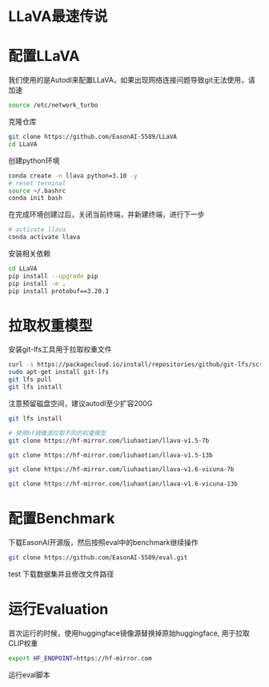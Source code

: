 # LLaVA最速传说

# 配置LLaVA
我们使用的是Autodl来配置LLaVA，如果出现网络连接问题导致git无法使用，请加速

```bash
source /etc/network_turbo
```
克隆仓库
```bash
git clone https://github.com/EasonAI-5589/LLaVA
cd LLaVA
```
创建python环境

```bash
conda create -n llava python=3.10 -y
# reset terminal
source ~/.bashrc
conda init bash
```
在完成环境创建过后，关闭当前终端，并新建终端，进行下一步

```bash
# activate llava
conda activate llava
```

安装相关依赖

```bash
cd LLaVA
pip install --upgrade pip
pip install -e .
pip install protobuf==3.20.3
```


# 拉取权重模型
安装git-lfs工具用于拉取权重文件
```bash
curl -s https://packagecloud.io/install/repositories/github/git-lfs/script.deb.sh | sudo bash
sudo apt-get install git-lfs
git lfs pull
git lfs install
```

注意预留磁盘空间，建议autodl至少扩容200G
```bash
git lfs install

# 使用hf镜像源拉取不同的权重模型
git clone https://hf-mirror.com/liuhaotian/llava-v1.5-7b

git clone https://hf-mirror.com/liuhaotian/llava-v1.5-13b

git clone https://hf-mirror.com/liuhaotian/llava-v1.6-vicuna-7b

git clone https://hf-mirror.com/liuhaotian/llava-v1.6-vicuna-13b
```

# 配置Benchmark
下载EasonAI开源版，然后按照eval中的benchmark继续操作
```bash
git clone https://github.com/EasonAI-5589/eval.git
```


test
下载数据集并且修改文件路径

# 运行Evaluation
首次运行的时候，使用huggingface镜像源替换掉原始huggingface, 用于拉取CLIP权重
```bash
export HF_ENDPOINT=https://hf-mirror.com
```

运行eval脚本
